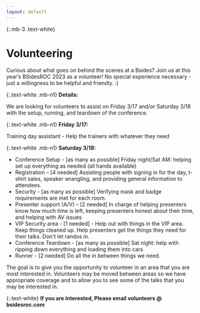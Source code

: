 ```yaml
---
layout: default
---
```

{:.mb-3 .text-white}
# Volunteering

Curious about what goes on behind the scenes at a Bsides?  Join us at this year’s BSidesROC 2023 as a volunteer!  No special experience necessary - just a willingness to be helpful and friendly.  :)

{:.text-white .mb-n1}
**Details:**

We are looking for volunteers to assist on Friday 3/17 and/or Saturday 3/18 with the setup, running, and teardown of the conference.

{:.text-white .mb-n1}
**Friday 3/17:**

Training day assistant - Help the trainers with whatever they need

{:.text-white .mb-n1}
**Saturday 3/18:**
* Conference Setup - [as many as possible] Friday night/Sat AM: helping set up everything as needed (all hands available)
* Registration – [4 needed] Assisting people with signing in for the day, t-shirt sales, speaker wrangling, and providing general information to attendees.
* Security - [as many as possible] Verifying mask and badge requirements are met for each room.
* Presenter support (A/V) – [2 needed] In charge of helping presenters know how much time is left, keeping presenters honest about their time, and helping with AV issues
* VIP Security area - [1 needed] - Help out with things in the VIP area. Keep things cleaned up. Help presenters get the things they need for their talks. Don't let randos in.
* Conference Teardown - [as many as possible] Sat night: help with ripping down everything and loading them into cars 
* Runner - [2 needed] Do all the in between things we need.

The goal is to give you the opportunity to volunteer in an area that you are most interested in.  Volunteers may be moved between areas so we have appropriate coverage and to allow you to see some of the talks that you may be interested in.

{:.text-white}
**If you are interested, Please email volunteers @ bsidesroc.com**
